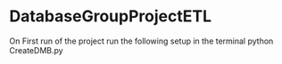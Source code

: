 # DatabaseGroupProjectETL
On First run of the project run the following setup in the terminal
python CreateDMB.py
